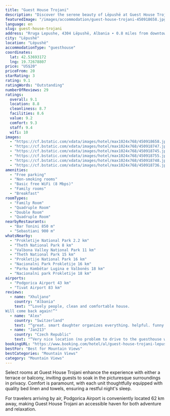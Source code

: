 ```yaml
---
title: "Guest House Trojani"
description: "Discover the serene beauty of Lëpushë at Guest House Trojani, a charming retreat that stands a mere 26 km away from the tranquil Plav Lake."
featuredImage: "/images/accommodation/guest-house-trojani-450918658.jpg"
language: en
slug: guest-house-trojani
address: "Rruga Lepushe, 4304 Lëpushë, Albania ∙ 0.8 miles from downtown/center, 4304 Lëpushë, Albania"
city: "Lëpushë"
location: "Lëpushë"
accommodationType: "guesthouse"
coordinates:
  lat: 42.53693172
  lng: 19.72678807
price: "US$20"
priceFrom: 20
starRating: 3
rating: 9.1
ratingWords: "Outstanding"
numberOfReviews: 29
ratings:
  overall: 9.1
  location: 8.8
  cleanliness: 8.7
  facilities: 8.6
  value: 9.2
  comfort: 9.3
  staff: 9.4
  wifi: 10
images:
  - "https://cf.bstatic.com/xdata/images/hotel/max1024x768/450918658.jpg?k=f7cd7836b1ad714226b19306a8a4dc0f6aa0726851613d14f4f831765aee6bdb&o=&hp=1"
  - "https://cf.bstatic.com/xdata/images/hotel/max1024x768/450918747.jpg?k=4ab36edd44fdde51eb8efcd0dd34d30cddabb3d74b76f3cd77bfcfef781570d3&o=&hp=1"
  - "https://cf.bstatic.com/xdata/images/hotel/max1024x768/450918745.jpg?k=6dbf09f89e8ccfe0a59fb91083ee25640d2a7c22ed511f9a8aec223063abcb3c&o=&hp=1"
  - "https://cf.bstatic.com/xdata/images/hotel/max1024x768/450918755.jpg?k=f23e39b889f67b740168bd38578f305716aa2d7cec8431dccd80cd9aca5ee228&o=&hp=1"
  - "https://cf.bstatic.com/xdata/images/hotel/max1024x768/450918748.jpg?k=7bf65a4a34b7dca2d7e1e3cf27394040ae4773529f470d69bf35d5caf6935ee2&o=&hp=1"
  - "https://cf.bstatic.com/xdata/images/hotel/max1024x768/450918736.jpg?k=d714feb60fbbcb860fd7debe34ca6f23f2d99dd2b77e02856d974a1d8d63d9a8&o=&hp=1"
amenities:
  - "Free parking"
  - "Non-smoking rooms"
  - "Basic free WiFi (8 Mbps)"
  - "Family rooms"
  - "Breakfast"
roomTypes:
  - "Family Room"
  - "Quadruple Room"
  - "Double Room"
  - "Quadruple Room"
nearbyRestaurants:
  - "Bar Tonini 850 m"
  - "Sebastiani 900 m"
whatsNearby:
  - "Prokletije National Park 2.2 km"
  - "Theth National Park 8 km"
  - "Valbona Valley National Park 11 km"
  - "Theth National Park 15 km"
  - "Prokletije National Park 16 km"
  - "Nacionalni Park Prokletije 16 km"
  - "Parku Kombëtar Lugina e Valbonës 18 km"
  - "Nacionalni park Prokletije 18 km"
airports:
  - "Podgorica Airport 43 km"
  - "Tivat Airport 83 km"
reviews:
  - name: "Xhuljano"
    country: "Albania"
    text: "“Lovely people, clean and comfortable house.
Will come back again!”"
  - name: "Alex"
    country: "Switzerland"
    text: "“great. smart daughter organizes everything. helpful. funny animals and nice location.”"
  - name: "Jan213"
    country: "Czech Republic"
    text: "“Very nice location (no problem to drive to the guesthouse with civil SUV), kids enjoyed all the animals around. We have strongly appreciated how the hosts took care about us when we broke a tyre (took them almost full day to manage it) - thank...”"
bookingURL: "https://www.booking.com/hotel/al/guest-house-trojani-lepushe2.en-gb.html?aid=8035640"
bestFor: "Best for Mountain Views"
bestCategories: "Mountain Views"
category: "Mountain Views"
---
```


Select rooms at Guest House Trojani enhance the experience with either a terrace or balcony, inviting guests to soak in the picturesque surroundings in privacy. Comfort is paramount, with each unit thoughtfully equipped with quality bed linen and towels, ensuring a restful night's sleep.

For travelers arriving by air, Podgorica Airport is conveniently located 62 km away, making Guest House Trojani an accessible haven for both adventure and relaxation.